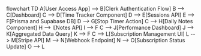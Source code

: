 flowchart TD
    A[User Access App] --> B[Clerk Authentication Flow]
    B --> C[Dashboard]
    C --> D[Time Tracker Component]
    D --> E[Sessions API]
    E --> F[Prisma and Supabase DB]
    D --> G[Stop Timer Action]
    C --> H[Daily Notes Component]
    H --> I[Notes API]
    I --> F
    C --> J[Performance Dashboard]
    J --> K[Aggregated Data Query]
    K --> F
    C --> L[Subscription Management UI]
    L --> M[Stripe API]
    M --> N[Webhook Endpoint]
    N --> O[Subscription Status Update]
    O --> L